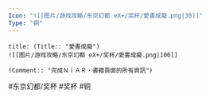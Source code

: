 ```yaml
---
Icon: "![[图片/游戏攻略/东京幻都 eX+/奖杯/愛書成癡.png|30]]"
Type: "铜"
---
```

```ad-common-bronze-trophy
title: (Title:: "愛書成癡")
![[图片/游戏攻略/东京幻都 eX+/奖杯/愛書成癡.png|100]]

(Comment:: "完成ＮｉＡＲ・書籍頁面的所有資訊")
```

#东京幻都/奖杯 #奖杯 #铜
